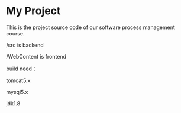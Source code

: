 # My Project

This is the project source code of our software process management course.

/src is backend

/WebContent is frontend

build need：

tomcat5.x

mysql5.x

jdk1.8
